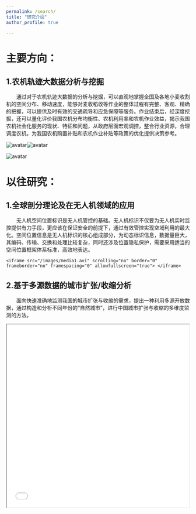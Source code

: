 ```yaml
---
permalink: /search/
title: "研究介绍"
author_profile: true

---
```



主要方向：
======
## 1.农机轨迹大数据分析与挖掘
    
&emsp;&emsp;通过对于农机轨迹大数据的分析与挖掘，可以直观地掌握全国及各地小麦收割机的空间分布、移动速度，能够对麦收稻收等作业的整体过程有完整、客观、精确的把握，可以提供及时有效的交通疏导和应急保障等服务。作业结束后，经深度挖掘，还可以量化评价我国农机分布均衡性、农机利用率和农机作业效益，揭示我国农机社会化服务的现状、特征和问题，从政府层面宏观调控，整合行业资源，合理调度农机，为我国农机购置补贴和农机作业补贴等政策的优化提供决策参考。

![avatar](/images/图1-1-1.gif)![avatar](/images/图1-1-2.gif)

![avatar](/images/图1-1-2.gif)

以往研究：
======
## 1.全球剖分理论及在无人机领域的应用
   
&emsp;&emsp;无人机空间位置标识是无人机管控的基础。无人机标识不仅要为无人机实时监控提供有力手段，更应该在保证安全的前提下，通过有效管控实现空域利用的最大化。空间位置信息是无人机标识的核心组成部分，为动态标识信息，数据量巨大，其编码、传输、交换和处理比较复杂，同时还涉及位置隐私保护，需要采用适当的空间位置框架体系标准，高效地表达。
    
    
    <iframe src="/images/media1.avi" scrolling="no" border="0" frameborder="no" framespacing="0" allowfullscreen="true"> </iframe>
    
## 2.基于多源数据的城市扩张/收缩分析
    
&emsp;&emsp;面向快速准确地监测我国的城市扩张与收缩的需求，提出一种利用多源开放数据，通过构造和分析不同年份的“自然城市”，进行中国城市扩张与收缩的多维度监测的方法。

<iframe height=500 width=500 src= "/images/图2_2_1.jpg">  </iframe>


